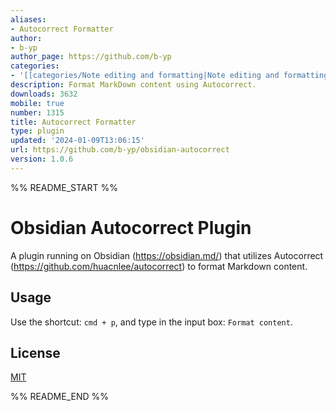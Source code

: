 ```yaml
---
aliases:
- Autocorrect Formatter
author:
- b-yp
author_page: https://github.com/b-yp
categories:
- '[[categories/Note editing and formatting|Note editing and formatting]]'
description: Format MarkDown content using Autocorrect.
downloads: 3632
mobile: true
number: 1315
title: Autocorrect Formatter
type: plugin
updated: '2024-01-09T13:06:15'
url: https://github.com/b-yp/obsidian-autocorrect
version: 1.0.6
---
```


%% README_START %%

# Obsidian Autocorrect Plugin

  A plugin running on Obsidian (https://obsidian.md/) that utilizes Autocorrect (https://github.com/huacnlee/autocorrect) to format Markdown content.

## Usage

  Use the shortcut: `cmd + p`, and type in the input box: `Format content`.

## License

  [MIT](https://choosealicense.com/licenses/mit/)


%% README_END %%